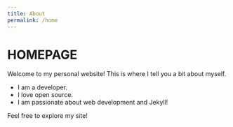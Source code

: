 ```yaml
---
title: About
permalink: /home
---
```


# HOMEPAGE

Welcome to my personal website! This is where I tell you a bit about myself.

- I am a developer.
- I love open source.
- I am passionate about web development and Jekyll!

Feel free to explore my site!
